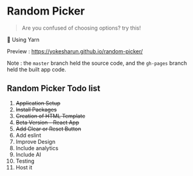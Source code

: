 # Random Picker

> Are you confused of choosing options? try this!

:dolphin: Using Yarn

Preview : https://yokesharun.github.io/random-picker/

Note :
the `master` branch held the source code, and the `gh-pages` branch held the built app code.

## Random Picker Todo list

 1. ~~Application Setup~~
 2. ~~Install Packages~~
 3. ~~Creation of HTML Template~~
 4. ~~Beta Version - React App~~
 5. ~~Add Clear or Reset Button~~
 6. Add eslint
 7. Improve Design
 8. Include analytics
 9. Include AI
 10. Testing
 11. Host it
